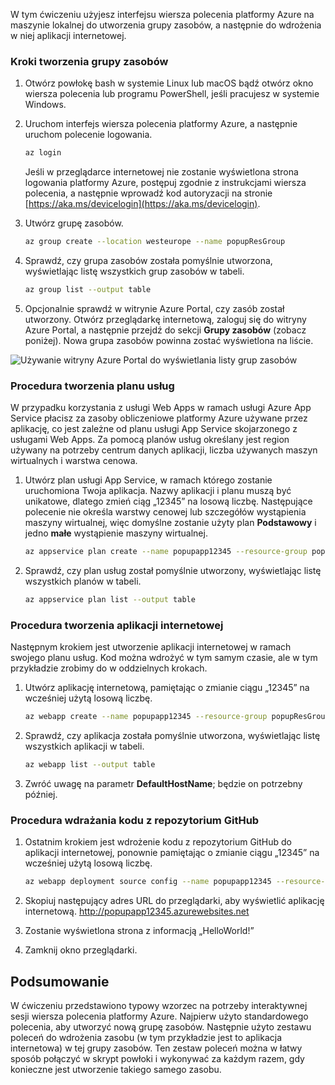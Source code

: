 
W tym ćwiczeniu użyjesz interfejsu wiersza polecenia platformy Azure na maszynie lokalnej do utworzenia grupy zasobów, a następnie do wdrożenia w niej aplikacji internetowej. 

### <a name="steps-to-create-a-resource-group"></a>Kroki tworzenia grupy zasobów
1. Otwórz powłokę bash w systemie Linux lub macOS bądź otwórz okno wiersza polecenia lub programu PowerShell, jeśli pracujesz w systemie Windows.

1. Uruchom interfejs wiersza polecenia platformy Azure, a następnie uruchom polecenie logowania.

    ```bash
    az login
    ```
    Jeśli w przeglądarce internetowej nie zostanie wyświetlona strona logowania platformy Azure, postępuj zgodnie z instrukcjami wiersza polecenia, a następnie wprowadź kod autoryzacji na stronie [https://aka.ms/devicelogin](https://aka.ms/devicelogin).

1. Utwórz grupę zasobów.

    ```bash
    az group create --location westeurope --name popupResGroup
    ```

1. Sprawdź, czy grupa zasobów została pomyślnie utworzona, wyświetlając listę wszystkich grup zasobów w tabeli.

    ```bash
    az group list --output table
    ```
1. Opcjonalnie sprawdź w witrynie Azure Portal, czy zasób został utworzony. Otwórz przeglądarkę internetową, zaloguj się do witryny Azure Portal, a następnie przejdź do sekcji **Grupy zasobów** (zobacz poniżej). Nowa grupa zasobów powinna zostać wyświetlona na liście.

![Używanie witryny Azure Portal do wyświetlania listy grup zasobów](../media-drafts/5-listing-resource-groups.png)

### <a name="steps-to-create-a-service-plan"></a>Procedura tworzenia planu usług
W przypadku korzystania z usługi Web Apps w ramach usługi Azure App Service płacisz za zasoby obliczeniowe platformy Azure używane przez aplikację, co jest zależne od planu usługi App Service skojarzonego z usługami Web Apps. Za pomocą planów usług określany jest region używany na potrzeby centrum danych aplikacji, liczba używanych maszyn wirtualnych i warstwa cenowa.

1. Utwórz plan usługi App Service, w ramach którego zostanie uruchomiona Twoja aplikacja. Nazwy aplikacji i planu muszą być unikatowe, dlatego zmień ciąg „12345” na losową liczbę. Następujące polecenie nie określa warstwy cenowej lub szczegółów wystąpienia maszyny wirtualnej, więc domyślne zostanie użyty plan **Podstawowy** i jedno **małe** wystąpienie maszyny wirtualnej.

    ```bash
    az appservice plan create --name popupapp12345 --resource-group popupResGroup --location westeurope
    ```

1. Sprawdź, czy plan usług został pomyślnie utworzony, wyświetlając listę wszystkich planów w tabeli.

    ```bash
    az appservice plan list --output table
    ```

### <a name="steps-to-create-a-web-app"></a>Procedura tworzenia aplikacji internetowej
Następnym krokiem jest utworzenie aplikacji internetowej w ramach swojego planu usług. Kod można wdrożyć w tym samym czasie, ale w tym przykładzie zrobimy do w oddzielnych krokach.

1. Utwórz aplikację internetową, pamiętając o zmianie ciągu „12345” na wcześniej użytą losową liczbę.
    ```bash
    az webapp create --name popupapp12345 --resource-group popupResGroup --plan popupapp12345
    ```

1. Sprawdź, czy aplikacja została pomyślnie utworzona, wyświetlając listę wszystkich aplikacji w tabeli.

    ```bash
    az webapp list --output table
    ```

1. Zwróć uwagę na parametr **DefaultHostName**; będzie on potrzebny później.

### <a name="steps-to-deploy-code-from-github"></a>Procedura wdrażania kodu z repozytorium GitHub
1. Ostatnim krokiem jest wdrożenie kodu z repozytorium GitHub do aplikacji internetowej, ponownie pamiętając o zmianie ciągu „12345” na wcześniej użytą losową liczbę.
    ```bash
    az webapp deployment source config --name popupapp12345 --resource-group popupResGroup --repo-url "https://github.com/Azure-Samples/php-docs-hello-world" --branch master --manual-integration
    ```

1. Skopiuj następujący adres URL do przeglądarki, aby wyświetlić aplikację internetową.
http://popupapp12345.azurewebsites.net

1. Zostanie wyświetlona strona z informacją „HelloWorld!”

1. Zamknij okno przeglądarki.

## <a name="summary"></a>Podsumowanie
W ćwiczeniu przedstawiono typowy wzorzec na potrzeby interaktywnej sesji wiersza polecenia platformy Azure. Najpierw użyto standardowego polecenia, aby utworzyć nową grupę zasobów. Następnie użyto zestawu poleceń do wdrożenia zasobu (w tym przykładzie jest to aplikacja internetowa) w tej grupy zasobów. Ten zestaw poleceń można w łatwy sposób połączyć w skrypt powłoki i wykonywać za każdym razem, gdy konieczne jest utworzenie takiego samego zasobu.

